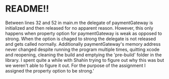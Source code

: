 # README!!

Between lines 32 and 52 in main.m the delegate of paymentGateway is initialized and then released for no apparent reason. However, this only happens when property option for paymentGateway is weak as opposed to strong. When the option is chaged to strong the delegate is not released and gets called normally. Additionally paymentGateway's memory address never changed despite running the program multiple times, quitting xcode and reopening, cleaning the build and emptying the 'pre-build' folder in the library. I spent quite a while with Shahin trying to figure out why this was but we weren't able to figure it out. For the purpose of the assignment I assigned the property option to be strong.'
